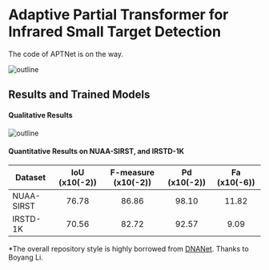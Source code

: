 # Adaptive Partial Transformer for Infrared Small Target Detection
The code of APTNet is on the way.

![outline](Fig/picture1.jpg)


## Results and Trained Models
#### Qualitative Results

![outline](Fig/picture2.jpg)

#### Quantitative Results on NUAA-SIRST, and IRSTD-1K

| Dataset         | IoU (x10(-2)) | F-measure (x10(-2))| Pd (x10(-2))|  Fa (x10(-6))|
| ------------- |:-------------:|:-----:|:-----:|:-----:|
| NUAA-SIRST    | 76.78  |  86.86 | 98.10 | 11.82 |
| IRSTD-1K      | 70.56  |  82.72 | 92.57 | 9.09 |




*The overall repository style is highly borrowed from [DNANet](https://github.com/YeRen123455/Infrared-Small-Target-Detection). Thanks to Boyang Li.








